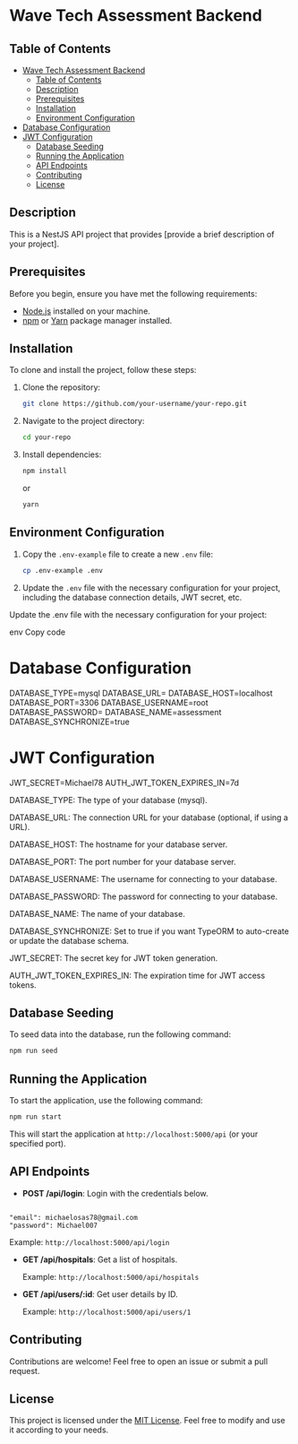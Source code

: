 
# Wave Tech Assessment Backend

## Table of Contents

- [Wave Tech Assessment Backend](#wave-tech-assessment-backend)
  - [Table of Contents](#table-of-contents)
  - [Description](#description)
  - [Prerequisites](#prerequisites)
  - [Installation](#installation)
  - [Environment Configuration](#environment-configuration)
- [Database Configuration](#database-configuration)
- [JWT Configuration](#jwt-configuration)
  - [Database Seeding](#database-seeding)
  - [Running the Application](#running-the-application)
  - [API Endpoints](#api-endpoints)
  - [Contributing](#contributing)
  - [License](#license)

## Description

This is a NestJS API project that provides [provide a brief description of your project].

## Prerequisites

Before you begin, ensure you have met the following requirements:

- [Node.js](https://nodejs.org/) installed on your machine.
- [npm](https://www.npmjs.com/) or [Yarn](https://yarnpkg.com/) package manager installed.

## Installation

To clone and install the project, follow these steps:

1. Clone the repository:

   ```bash
   git clone https://github.com/your-username/your-repo.git
   ```

2. Navigate to the project directory:

   ```bash
   cd your-repo
   ```

3. Install dependencies:

   ```bash
   npm install
   ```

   or

   ```bash
   yarn
   ```

## Environment Configuration

1. Copy the `.env-example` file to create a new `.env` file:

   ```bash
   cp .env-example .env
   ```

2. Update the `.env` file with the necessary configuration for your project, including the database connection details, JWT secret, etc.


Update the .env file with the necessary configuration for your project:

env
Copy code
# Database Configuration
DATABASE_TYPE=mysql
DATABASE_URL=
DATABASE_HOST=localhost
DATABASE_PORT=3306
DATABASE_USERNAME=root
DATABASE_PASSWORD=
DATABASE_NAME=assessment
DATABASE_SYNCHRONIZE=true

# JWT Configuration
JWT_SECRET=Michael78
AUTH_JWT_TOKEN_EXPIRES_IN=7d

DATABASE_TYPE: The type of your database (mysql).

DATABASE_URL: The connection URL for your database (optional, if using a URL).

DATABASE_HOST: The hostname for your database server.

DATABASE_PORT: The port number for your database server.

DATABASE_USERNAME: The username for connecting to your database.

DATABASE_PASSWORD: The password for connecting to your database.

DATABASE_NAME: The name of your database.

DATABASE_SYNCHRONIZE: Set to true if you want TypeORM to auto-create or update the database schema.

JWT_SECRET: The secret key for JWT token generation.

AUTH_JWT_TOKEN_EXPIRES_IN: The expiration time for JWT access tokens.


## Database Seeding

To seed data into the database, run the following command:

```bash
npm run seed
```

## Running the Application

To start the application, use the following command:

```bash
npm run start
```

This will start the application at `http://localhost:5000/api` (or your specified port).

## API Endpoints

- **POST /api/login**: Login with the credentials below.

```

"email": michaelosas78@gmail.com
"password": Michael007

```

  Example: `http://localhost:5000/api/login`

- **GET /api/hospitals**: Get a list of hospitals.

  Example: `http://localhost:5000/api/hospitals`

- **GET /api/users/:id**: Get user details by ID.

  Example: `http://localhost:5000/api/users/1`


## Contributing

Contributions are welcome! Feel free to open an issue or submit a pull request.

## License

This project is licensed under the [MIT License](LICENSE). Feel free to modify and use it according to your needs.
